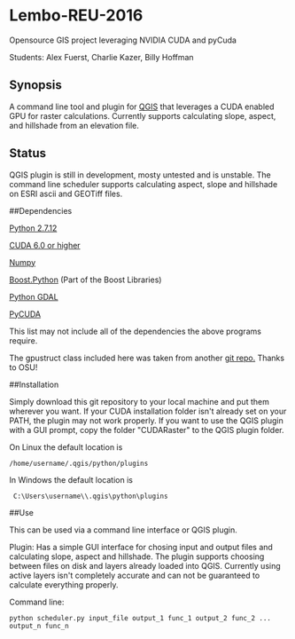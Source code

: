 # Lembo-REU-2016
Opensource GIS project leveraging NVIDIA CUDA and pyCuda

Students: Alex Fuerst, Charlie Kazer, Billy Hoffman

## Synopsis
A command line tool and plugin for [QGIS](http://www.qgis.org/) that leverages
a CUDA enabled GPU for raster calculations. Currently supports calculating slope,
aspect, and hillshade from an elevation file.

## Status
QGIS plugin is still in development, mosty untested and is unstable.
The command line scheduler supports calculating aspect, slope and 
hillshade on ESRI ascii and GEOTiff files.

##Dependencies

[Python 2.7.12](https://www.python.org/downloads/)

[CUDA 6.0 or higher](https://developer.nvidia.com/cuda-downloads/)

[Numpy](http://www.numpy.org/)

[Boost.Python](http://www.boost.org/doc/libs/1_61_0/libs/python/doc/html/index.html)
(Part of the Boost Libraries)
    
[Python GDAL](https://pypi.python.org/pypi/GDAL/)

[PyCUDA](https://mathema.tician.de/software/pycuda/)

This list may not include all of the dependencies the above programs require.

The gpustruct class included here was taken from another 
[git repo.](https://github.com/compmem/cutools)
Thanks to OSU!

##Installation

Simply download this git repository to your local machine and put them
wherever you want. If your CUDA installation folder isn't already set on your
PATH, the plugin may not work properly. If you want to use the QGIS plugin 
with a GUI prompt, copy the folder "CUDARaster" to the QGIS plugin folder.

On Linux the default location is 
```
/home/username/.qgis/python/plugins 
```
In Windows the default location is 
```
 C:\Users\username\\.qgis\python\plugins
```

##Use

This can be used via a command line interface or QGIS plugin. 

Plugin:
Has a simple GUI interface for chosing input and output files
and calculating slope, aspect and hillshade. The plugin supports
choosing between files on disk and layers already loaded into QGIS.
Currently using active layers isn't completely accurate and can not 
be guaranteed to calculate everything properly.

Command line:
```
python scheduler.py input_file output_1 func_1 output_2 func_2 ... output_n func_n
```
